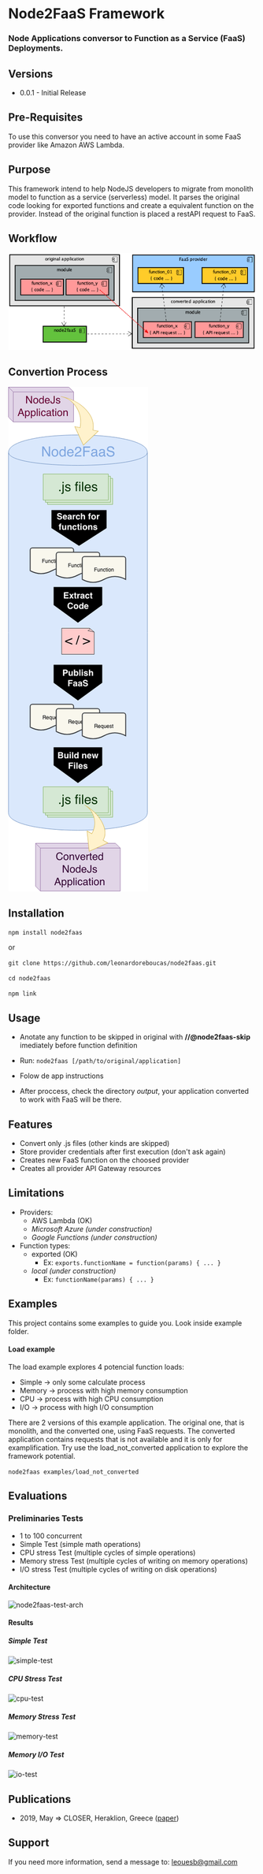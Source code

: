 # Node2FaaS Framework

### Node Applications conversor to Function as a Service (FaaS) Deployments.

## Versions

 - 0.0.1 - Initial Release

## Pre-Requisites

To use this conversor you need to have an active account in some FaaS provider like Amazon AWS Lambda.

## Purpose

This framework intend to help NodeJS developers to migrate from monolith model to function as a service (serverless) model. It parses the original code looking for exported functions and create a equivalent function on the provider. Instead of the original function is placed a restAPI request to FaaS.

## Workflow

![node2faas-workflow](images/workflow.png)

## Convertion Process

![node2faas-workflow](images/convertion-process.png)

## Installation

```npm install node2faas```

or

```git clone https://github.com/leonardoreboucas/node2faas.git```

```cd node2faas```

```npm link```

## Usage

- Anotate any function to be skipped in original with **//@node2faas-skip** imediately before function definition

- Run: ```node2faas [/path/to/original/application]```

- Folow de app instructions

- After proccess, check the directory *output*, your application converted to work with FaaS will be there.

## Features

- Convert only .js files (other kinds are skipped)
- Store provider credentials after first execution (don't ask again)
- Creates new FaaS function on the choosed provider
- Creates all provider API Gateway resources

## Limitations

- Providers:
	- AWS Lambda (OK)
	- *Microsoft Azure (under construction)*
	- *Google Functions (under construction)*
- Function types:
	- exported (OK)
		- Ex: ```exports.functionName = function(params) { ... } ```
	- *local (under construction)*
		- Ex: ```functionName(params) { ... } ```

## Examples

This project contains some examples to guide you. Look inside example folder.

#### Load example

The load example explores 4 potencial function loads:
 - Simple -> only some calculate process
 - Memory -> process with high memory consumption
 - CPU -> process with high CPU consumption
 - I/O -> process with high I/O consumption

 There are 2 versions of this example application. The original one, that is monolith, and the converted one, using FaaS requests. The converted application contains requests that is not available and it is only for examplification. Try use the load_not_converted application to explore the framework potential.

 ```node2faas examples/load_not_converted```


## Evaluations

### Preliminaries Tests

- 1 to 100 concurrent
 - Simple Test (simple math operations)
 - CPU stress Test (multiple cycles of simple operations)
 - Memory stress Test (multiple cycles of writing on memory operations)
 - I/O stress Test (multiple cycles of writing on disk operations)

#### Architecture

![node2faas-test-arch](images/test_arch.png)

#### Results

##### Simple Test
![simple-test](images/test_simple_load.png)

##### CPU Stress Test
![cpu-test](images/test_cpu_load.png)

##### Memory Stress Test
![memory-test](images/test_mem_load.png)

##### Memory I/O Test
![io-test](images/test_io_load.png)

## Publications

 - 2019, May => CLOSER, Heraklion, Greece ([paper](https://www.scitepress.org/PublicationsDetail.aspx?ID=idUowDezrE8=&t=1))


## Support

If you need more information, send a message to: leouesb@gmail.com
